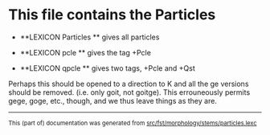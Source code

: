 
# This file contains the Particles

* **LEXICON Particles   ** gives all particles

* **LEXICON pcle   ** gives the tag +Pcle

* **LEXICON qpcle   ** gives two tags, +Pcle and +Qst

Perhaps this should be opened to  a direction to K
and all the ge versions should be removed.
(i.e. only goit, not goitge). This errouneously
permits gege, goge, etc., though, and we thus leave
things as they are.

* * *

<small>This (part of) documentation was generated from [src/fst/morphology/stems/particles.lexc](https://github.com/giellalt/lang-sme/blob/main/src/fst/morphology/stems/particles.lexc)</small>
